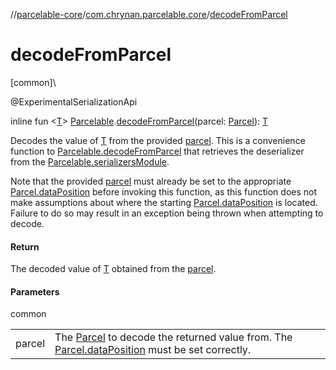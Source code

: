 //[parcelable-core](../../index.md)/[com.chrynan.parcelable.core](index.md)/[decodeFromParcel](decode-from-parcel.md)

# decodeFromParcel

[common]\

@ExperimentalSerializationApi

inline fun &lt;[T](decode-from-parcel.md)&gt; [Parcelable](-parcelable/index.md).[decodeFromParcel](decode-from-parcel.md)(parcel: [Parcel](-parcel/index.md)): [T](decode-from-parcel.md)

Decodes the value of [T](decode-from-parcel.md) from the provided [parcel](decode-from-parcel.md). This is a convenience function to [Parcelable.decodeFromParcel](-parcelable/decode-from-parcel.md) that retrieves the deserializer from the [Parcelable.serializersModule](-parcelable/serializers-module.md).

Note that the provided [parcel](decode-from-parcel.md) must already be set to the appropriate [Parcel.dataPosition](-parcel/data-position.md) before invoking this function, as this function does not make assumptions about where the starting [Parcel.dataPosition](-parcel/data-position.md) is located. Failure to do so may result in an exception being thrown when attempting to decode.

#### Return

The decoded value of [T](decode-from-parcel.md) obtained from the [parcel](decode-from-parcel.md).

#### Parameters

common

| | |
|---|---|
| parcel | The [Parcel](-parcel/index.md) to decode the returned value from. The [Parcel.dataPosition](-parcel/data-position.md) must be set correctly. |
